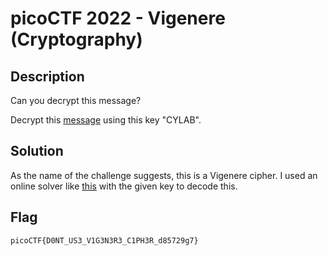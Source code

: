 # picoCTF 2022 - Vigenere (Cryptography)

## Description

Can you decrypt this message?

Decrypt this [message](https://artifacts.picoctf.net/c/528/cipher.txt) using this key "CYLAB".

## Solution

As the name of the challenge suggests, this is a Vigenere cipher.
I used an online solver like [this](https://www.boxentriq.com/code-breaking/vigenere-cipher) with the given key to decode this.

## Flag

`picoCTF{D0NT_US3_V1G3N3R3_C1PH3R_d85729g7}`
